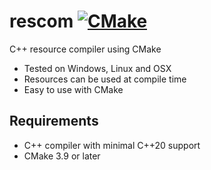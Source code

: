 # rescom [![CMake](https://github.com/IohannRabeson/rescom/actions/workflows/cmake.yml/badge.svg)](https://github.com/IohannRabeson/rescom/actions/workflows/cmake.yml)

C++ resource compiler using CMake

 - Tested on Windows, Linux and OSX
 - Resources can be used at compile time
 - Easy to use with CMake

## Requirements
 - C++ compiler with minimal C++20 support
 - CMake 3.9 or later

